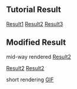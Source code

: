 ## Tutorial Result

[Result1](.../../img/noise_grid.png)
[Result2](.../../img/noise_grid3.png)
[Result3](.../../img/noise_grid2.png)

## Modified Result
mid-way rendered
[Result2](.../../img/noise2_detail.PNG)


[Result2](.../../img/noise2_1.png)
[Result2](.../../img/noise2_2.png)

short rendering 
[GIF](.../../img/noise.gif)

